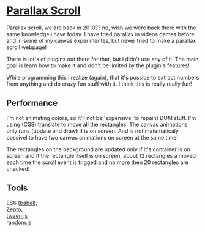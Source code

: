 # [Parallax Scroll](http://eduardolopes.github.io/parallax-scroll-experiment/)

Parallax scroll, we are back in 2010?? no, wish we were back there with the same knowledge i have today. I have tried parallax in videos games before and in some of my canvas experimentes, but never tried to make a parallax scroll webpage!

There is lot's of plugins out there for that, but i didn't use any of it. The main goal is learn how to make it and don't be limited by the plugin's features!

While programming this i realize (again), that it's possibe to extract numbers from anything and do crazy fun stuff with it. I think this is really really fun!


## Performance

I'm not animating colors, so it'll not be 'expensive' to repaint DOM stuff. I'm  using (CSS) translate to move all the rectangles. The canvas animations only runs (update and draw) if is on screen. And is not matematicaly possivel to have two canvas animations on screen at the same time! 

The rectangles on the background are updated only if it's container is on screen and if the rectangle itself is on screen, about 12 rectangles a moved each time the scroll event is trigged and no more then 20 rectangles are checked!

## Tools

ES6 ([babel](https://babeljs.io));  
[Zepto](zeptojs.com);  
[tween.js](https://github.com/tweenjs/tween.js)  
[random.js](https://github.com/ckknight/random-js)
